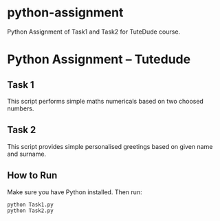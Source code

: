 # python-assignment
Python Assignment of Task1 and Task2 for TuteDude course.

# Python Assignment – Tutedude

## Task 1
This script performs simple maths numericals based on two choosed numbers.

## Task 2
This script provides simple personalised greetings based on given name and surname.

## How to Run
Make sure you have Python installed. Then run:

```bash
python Task1.py
python Task2.py
